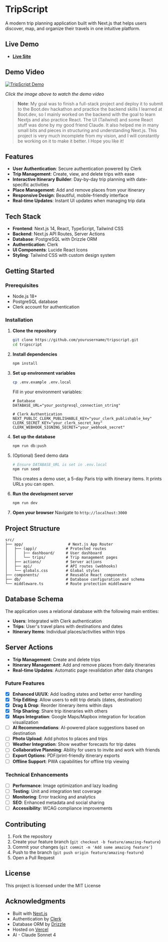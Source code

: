 # TripScript

A modern trip planning application built with Next.js that helps users discover, map, and organize their travels in one intuitive platform.

## Live Demo

- [**Live Site**](https://trip-script.adhiraj.app/)

## Demo Video

[![TripScript Demo](https://res.cloudinary.com/dskj7wqn8/image/upload/v1753674969/Your_Trips_mbg999.png)](https://res.cloudinary.com/dskj7wqn8/video/upload/v1753674790/My_Movie_bk8b2n.mp4)

*Click the image above to watch the demo video*

> **Note**: My goal was to finish a full-stack project and deploy it to submit to the Boot.dev hackathon and practice the backend skills I learned at Boot.dev, so I mainly worked on the backend with the goal to learn Nextjs and also practice React. The UI (Tailwind) and some React stuff was done by my good friend Claude. It also helped me in many small bits and pieces in structuring and understanding Next.js. This project is very much incomplete from my vision, and I will constantly be working on it to make it better. I Hope you like it!

## Features

- **User Authentication**: Secure authentication powered by Clerk
- **Trip Management**: Create, view, and delete trips with ease
- **Interactive Itinerary Builder**: Day-by-day trip planning with date-specific activities
- **Place Management**: Add and remove places from your itinerary
- **Responsive Design**: Beautiful, mobile-friendly interface
- **Real-time Updates**: Instant UI updates when managing trip data

## Tech Stack

- **Frontend**: Next.js 14, React, TypeScript, Tailwind CSS
- **Backend**: Next.js API Routes, Server Actions
- **Database**: PostgreSQL with Drizzle ORM
- **Authentication**: Clerk
- **UI Components**: Lucide React Icons
- **Styling**: Tailwind CSS with custom design system

## Getting Started

### Prerequisites

- Node.js 18+ 
- PostgreSQL database
- Clerk account for authentication

### Installation

1. **Clone the repository**
   ```bash
   git clone https://github.com/yourusername/tripscript.git
   cd tripscript
   ```

2. **Install dependencies**
   ```bash
   npm install
   ```

3. **Set up environment variables**
   ```bash
   cp .env.example .env.local
   ```
   
   Fill in your environment variables:
   ```env
   # Database
   DATABASE_URL="your_postgresql_connection_string"
   
   # Clerk Authentication
   NEXT_PUBLIC_CLERK_PUBLISHABLE_KEY="your_clerk_publishable_key"
   CLERK_SECRET_KEY="your_clerk_secret_key"
   CLERK_WEBHOOK_SIGNING_SECRET="your_webhook_secret"
   ```

4. **Set up the database**
   ```bash
   npm run db:push
   ```

5. (Optional) Seed demo data
   ```bash
   # Ensure DATABASE_URL is set in .env.local
   npm run seed
   ```
   This creates a demo user, a 5-day Paris trip with itinerary items. It prints URLs you can open.

6. **Run the development server**
   ```bash
   npm run dev
   ```

7. **Open your browser**
   Navigate to `http://localhost:3000`



## Project Structure

```
src/
├── app/                    # Next.js App Router
│   ├── (app)/             # Protected routes
│   │   ├── dashboard/     # User dashboard
│   │   └── trips/         # Trip management pages
│   ├── actions/           # Server actions
│   ├── api/               # API routes (webhooks)
│   └── globals.css        # Global styles
├── components/            # Reusable React components
├── db/                    # Database configuration and schema
└── middleware.ts          # Route protection middleware
```
## Database Schema

The application uses a relational database with the following main entities:

- **Users**: Integrated with Clerk authentication
- **Trips**: User's travel plans with destinations and dates
- **Itinerary Items**: Individual places/activities within trips

## Server Actions

- **Trip Management**: Create and delete trips
- **Itinerary Management**: Add and remove places from daily itineraries
- **Real-time Updates**: Automatic page revalidation after data changes

### Future Features
- [x] **Enhanced UI/UX**: Add loading states and better error handling
- [x] **Trip Editing**: Allow users to edit trip details (dates, destination)
- [x] **Drag & Drop**: Reorder itinerary items within days
- [x] **Trip Sharing**: Share trip itineraries with others
- [x] **Maps Integration**: Google Maps/Mapbox integration for location visualization
- [ ] **AI Recommendations**: AI-powered place suggestions based on destination
- [ ] **Photo Upload**: Add photos to places and trips
- [ ] **Weather Integration**: Show weather forecasts for trip dates
- [ ] **Collaborative Planning**: Ability for users to invite and work with friends
- [ ] **Export Options**: PDF/print-friendly itinerary exports
- [ ] **Offline Support**: PWA capabilities for offline trip viewing

### Technical Enhancements
- [ ] **Performance**: Image optimization and lazy loading
- [ ] **Testing**: Unit and integration test coverage
- [ ] **Monitoring**: Error tracking and analytics
- [ ] **SEO**: Enhanced metadata and social sharing
- [ ] **Accessibility**: WCAG compliance improvements

## Contributing

1. Fork the repository
2. Create your feature branch (`git checkout -b feature/amazing-feature`)
3. Commit your changes (`git commit -m 'Add some amazing feature'`)
4. Push to the branch (`git push origin feature/amazing-feature`)
5. Open a Pull Request

## License

This project is licensed under the MIT License

## Acknowledgments

- Built with [Next.js](https://nextjs.org/)
- Authentication by [Clerk](https://clerk.com/)
- Database ORM by [Drizzle](https://orm.drizzle.team/)
- Hosted on [Vercel](https://vercel.com/docs)
- AI - Claude Sonnet 4
